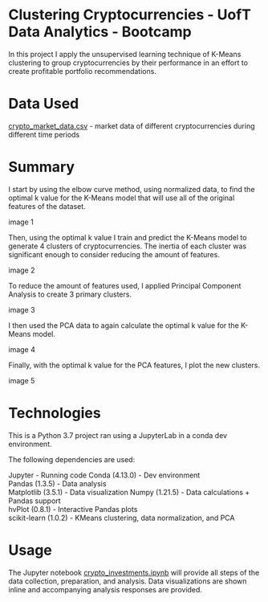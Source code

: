 # Clustering Cryptocurrencies - UofT Data Analytics - Bootcamp

In this project I apply the unsupervised learning technique of K-Means clustering to group cryptocurrencies by their performance in an effort to create profitable portfolio recommendations.

# Data Used

[crypto_market_data.csv](Resources/crypto_market_data.csv) - market data of different cryptocurrencies during different time periods

# Summary

I start by using the elbow curve method, using normalized data, to find the optimal k value for the K-Means model that will use all of the original features of the dataset.

image 1

Then, using the optimal k value I train and predict the K-Means model to generate 4 clusters of cryptocurrencies. The inertia of each cluster was significant enough to consider reducing the amount of features.

image 2

To reduce the amount of features used, I applied Principal Component Analysis to create 3 primary clusters.

image 3

I then used the PCA data to again calculate the optimal k value for the K-Means model.

image 4

Finally, with the optimal k value for the PCA features, I plot the new clusters.

image 5

# Technologies

This is a Python 3.7 project ran using a JupyterLab in a conda dev environment.

The following dependencies are used:

Jupyter - Running code 
Conda (4.13.0) - Dev environment    
Pandas (1.3.5) - Data analysis  
Matplotlib (3.5.1) - Data visualization 
Numpy (1.21.5) - Data calculations + Pandas support     
hvPlot (0.8.1) - Interactive Pandas plots   
scikit-learn (1.0.2) - KMeans clustering, data normalization, and PCA   

# Usage
The Jupyter notebook [crypto_investments.ipynb](Crypto_Clustering.ipynb) will provide all steps of the data collection, preparation, and analysis. Data visualizations are shown inline and accompanying analysis responses are provided.


